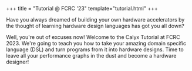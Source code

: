 +++
title = "Tutorial @ FCRC '23"
template="tutorial.html"
+++

Have you always dreamed of building your own hardware accelerators by the thought of learning hardware design languages has got you all down?

Well, you're out of excuses now! Welcome to the Calyx Tutorial at FCRC 2023. We're going to teach you how to take your amazing domain specific language (DSL) and turn programs from it into hardware designs.
Time to leave all your performance graphs in the dust and become a hardware designer!